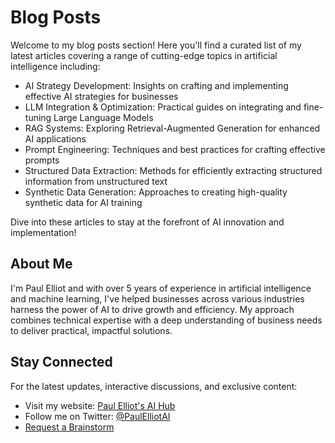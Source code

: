 # Blog Posts

Welcome to my blog posts section! Here you'll find a curated list of my latest articles covering a range of cutting-edge topics in artificial intelligence including:

- AI Strategy Development: Insights on crafting and implementing effective AI strategies for businesses
- LLM Integration & Optimization: Practical guides on integrating and fine-tuning Large Language Models
- RAG Systems: Exploring Retrieval-Augmented Generation for enhanced AI applications
- Prompt Engineering: Techniques and best practices for crafting effective prompts
- Structured Data Extraction: Methods for efficiently extracting structured information from unstructured text
- Synthetic Data Generation: Approaches to creating high-quality synthetic data for AI training

Dive into these articles to stay at the forefront of AI innovation and implementation!

## About Me

I'm Paul Elliot and with over 5 years of experience in artificial intelligence and machine learning, I've helped businesses across various industries harness the power of AI to drive growth and efficiency. My approach combines technical expertise with a deep understanding of business needs to deliver practical, impactful solutions.

## Stay Connected

For the latest updates, interactive discussions, and exclusive content:

- Visit my website: [Paul Elliot's AI Hub](https://paulelliot.podia.com/)
- Follow me on Twitter: [@PaulElliotAI](https://x.com/paulelliotco)
- [Request a Brainstorm](https://6a25k2eerv8.typeform.com/to/VamGm3b6)
